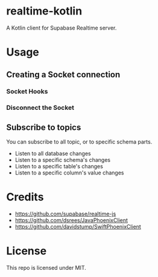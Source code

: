 # realtime-kotlin
A Kotlin client for Supabase Realtime server.

# Usage

## Creating a Socket connection

### Socket Hooks

### Disconnect the Socket

## Subscribe to topics
You can subscribe to all topic, or to specific schema parts.
- Listen to all database changes
- Listen to a specific schema's changes
- Listen to a specific table's changes
- Listen to a specific column's value changes


# Credits
- https://github.com/supabase/realtime-js
- https://github.com/dsrees/JavaPhoenixClient
- https://github.com/davidstump/SwiftPhoenixClient

# License
This repo is licensed under MIT.
